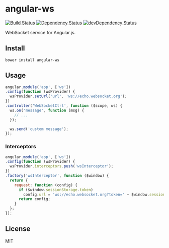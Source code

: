 # angular-ws
[![Build Status](https://travis-ci.org/neoziro/angular-ws.svg?branch=master)](https://travis-ci.org/neoziro/angular-ws)
[![Dependency Status](https://david-dm.org/neoziro/angular-ws.svg?theme=shields.io)](https://david-dm.org/neoziro/angular-ws)
[![devDependency Status](https://david-dm.org/neoziro/angular-ws/dev-status.svg?theme=shields.io)](https://david-dm.org/neoziro/angular-ws#info=devDependencies)

WebSocket service for Angular.js.

## Install

```
bower install angular-ws
```

## Usage

```js
angular.module('app', ['ws'])
.config(function (wsProvider) {
  wsProvider.setUrl('url', 'ws://echo.websocket.org');
})
.controller('WebSocketCtrl', function ($scope, ws) {
  ws.on('message', function (msg) {
    // ...
  });

  ws.send('custom message');
});
```

### Interceptors

```js
angular.module('app', ['ws'])
.config(function (wsProvider) {
  wsProvider.interceptors.push('wsInterceptor');
})
.factory('wsInterceptor', function ($window) {
  return {
    request: function (config) {
      if ($window.sessionStorage.token)
        config.url = 'ws://echo.websocket.org?token=' + $window.sessionStorage.token;
      return config;
    }
  };
});
```

## License

MIT